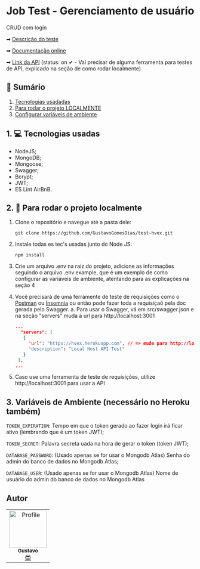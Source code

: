 # Job Test - Gerenciamento de usuário

CRUD com login

➡ [Descrição do teste](https://github.com/GustavoGomesDias/test-hvex/blob/main/test-description.md)

➡ [Documentação online](https://hvex.herokuapp.com/docs/)

➡ [Link da API](https://hvex.herokuapp.com) (status: on ✔ - Vai precisar de alguma ferramenta para testes de API, explicado na seção de como rodar localmente)

## 📕 Sumário
1. [Tecnologias usadadas](https://github.com/GustavoGomesDias/test-hvex#1--tecnologias-usadas)
2. [Para rodar o projeto LOCALMENTE](https://github.com/GustavoGomesDias/test-hvex#2--para-rodar-o-projeto-localmente)
3. [Configurar variáveis de ambiente](https://github.com/GustavoGomesDias/test-hvex#3--vari%C3%A1veis-de-ambiente-necess%C3%A1rio-no-heroku-tamb%C3%A9m)

## 1. 💻 Tecnologias usadas
* NodeJS;
* MongoDB;
* Mongoose;
* Swagger;
* Bcrypt;
* JWT;
* ES Lint AirBnB.

## 2. 🎉 Para rodar o projeto localmente
1. Clone o repositório e navegue até a pasta dele:

    ```
    git clone https://github.com/GustavoGomesDias/test-hvex.git 
    ```

2. Instale todas es tec's usadas junto do Node JS:

    ```
    npm install
    ```
3. Crie um arquivo .env na raiz do projeto, adicione as informações seguindo o arquivo .env.example, que é um exemplo de como configurar as variáveis de ambiente, atentando para as explicações na seção 4

4. Você precisará de uma ferramente de teste de requisições como o [Postman](https://www.postman.com/) ou [Insomnia](https://insomnia.rest/) ou então pode fazer toda a requisiçaõ pela doc gerada pelo Swagger.
   a. Para usar o Swagger, vá em src/swagger.json e na seção "servers" muda a url para http://localhost:3001
   ```json
   ...
     "servers": [
      {
        "url": "https://hvex.herokuapp.com", // => mude para http://localhost:3001
        "description": "Local Host API Test"
      }
    ],
   ...
   ```

5. Caso use uma ferramenta de teste de requisições, utilize http://localhost:3001 para usar a API

## 3.  Variáveis de Ambiente (necessário no Heroku também)
`TOKEN_EXPIRATION`: Tempo em que o token gerado ao fazer login irá ficar ativo (lembrando que é um token JWT);

`TOKEN_SECRET`: Palavra secreta uada na hora de gerar o token (token JWT);

`DATABASE_PASSWORD`: (Usado apenas se for usar o Mongodb Atlas) Senha do admin do banco de dados no Mongodb Atlas;

`DATABASE_USER`: (Usado apenas se for usar o Mongodb Atlas) Nome de usuário do admin do banco de dados no Mongodb Atlas

## Autor
<table>
  <tr>
    <td align="center"><a href="https://github.com/GustavoGomesDias"><img src="https://github.com/GustavoGomesDias.png" width="100px;" alt="Profile"/><br /><sub><b>Gustavo</b></sub></a><br /><a href="https://github.com/GustavoGomesDias" title="Code">😎</a></td>
  <tr>
</table>
